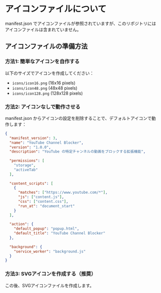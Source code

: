 # アイコンファイルについて

manifest.json でアイコンファイルが参照されていますが、このリポジトリにはアイコンファイルは含まれていません。

## アイコンファイルの準備方法

### 方法1: 簡単なアイコンを自作する

以下のサイズでアイコンを作成してください：
- `icons/icon16.png` (16x16 pixels)
- `icons/icon48.png` (48x48 pixels)  
- `icons/icon128.png` (128x128 pixels)

### 方法2: アイコンなしで動作させる

manifest.json からアイコンの設定を削除することで、デフォルトアイコンで動作します：

```json
{
  "manifest_version": 3,
  "name": "YouTube Channel Blocker",
  "version": "1.0.0",
  "description": "YouTube の特定チャンネルの動画をブロックする拡張機能",
  
  "permissions": [
    "storage",
    "activeTab"
  ],
  
  "content_scripts": [
    {
      "matches": ["https://www.youtube.com/*"],
      "js": ["content.js"],
      "css": ["content.css"],
      "run_at": "document_start"
    }
  ],
  
  "action": {
    "default_popup": "popup.html",
    "default_title": "YouTube Channel Blocker"
  },
  
  "background": {
    "service_worker": "background.js"
  }
}
```

### 方法3: SVGアイコンを作成する（推奨）

この後、SVGアイコンファイルを作成します。